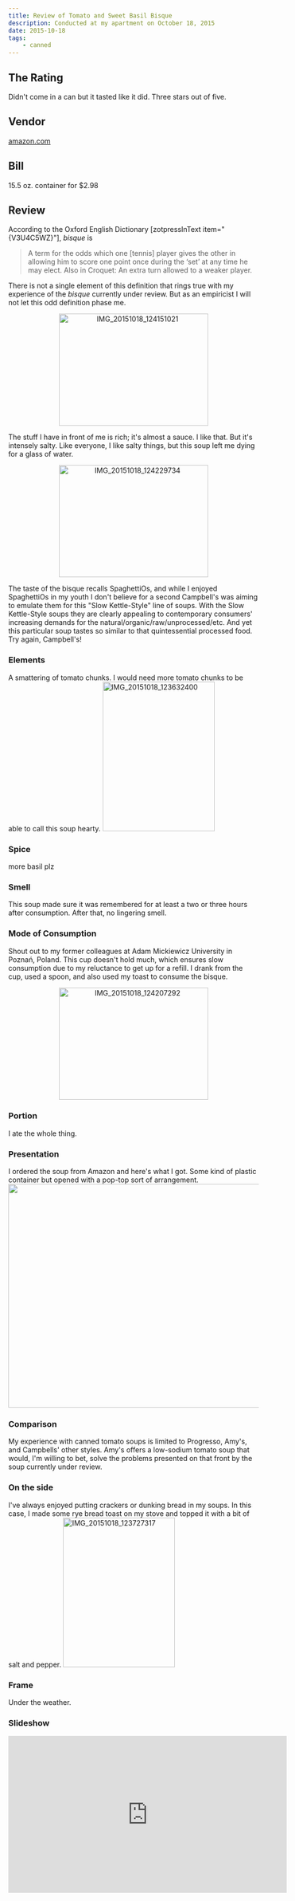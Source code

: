 ```yaml
---
title: Review of Tomato and Sweet Basil Bisque
description: Conducted at my apartment on October 18, 2015
date: 2015-10-18
tags:
    - canned
---
```


## The Rating

Didn't come in a can but it tasted like it did. Three stars out of five.

## Vendor

[amazon.com](https://amazon.com)

## Bill

15.5 oz. container for $2.98

## Review

According to the Oxford English Dictionary [zotpressInText item="{V3U4C5WZ}"], <em>bisque</em> is<em> </em>
<blockquote>A term for the odds which one [tennis] player gives the other in allowing him to score one point once during the ‘set’ at any time he may elect. Also in Croquet: An extra turn allowed to a weaker player.</blockquote>
There is not a single element of this definition that rings true with my experience of the <em>bisque</em> currently under review. But as an empiricist I will not let this odd definition phase me.
<p style="text-align: center;"><a href="http://soupnotwar.com/wp-content/uploads/2015/10/IMG_20151018_124151021.jpg"><img class="size-medium wp-image-243 aligncenter" src="http://soupnotwar.com/wp-content/uploads/2015/10/IMG_20151018_124151021-300x225.jpg" alt="IMG_20151018_124151021" width="300" height="225" /></a></p>
The stuff I have in front of me is rich; it's almost a sauce. I like that. But it's intensely salty. Like everyone, I like salty things, but this soup left me dying for a glass of water.
<p style="text-align: center;"><a href="http://soupnotwar.com/wp-content/uploads/2015/10/IMG_20151018_124229734.jpg"><img class="size-medium wp-image-247 aligncenter" src="http://soupnotwar.com/wp-content/uploads/2015/10/IMG_20151018_124229734-300x225.jpg" alt="IMG_20151018_124229734" width="300" height="225" /></a></p>
The taste of the bisque recalls SpaghettiOs, and while I enjoyed SpaghettiOs in my youth I don't believe for a second Campbell's was aiming to emulate them for this "Slow Kettle-Style" line of soups. With the Slow Kettle-Style soups they are clearly appealing to contemporary consumers' increasing demands for the natural/organic/raw/unprocessed/etc. And yet this particular soup tastes so similar to that quintessential processed food. Try again, Campbell's!

### Elements

A smattering of tomato chunks. I would need more tomato chunks to be able to call this soup hearty.
<a href="http://soupnotwar.com/wp-content/uploads/2015/10/IMG_20151018_123632400.jpg"><img class="size-medium wp-image-236 aligncenter" src="http://soupnotwar.com/wp-content/uploads/2015/10/IMG_20151018_123632400-225x300.jpg" alt="IMG_20151018_123632400" width="225" height="300" /></a>

### Spice

more basil plz

### Smell

This soup made sure it was remembered for at least a two or three hours after consumption. After that, no lingering
smell.

### Mode of Consumption

<p style="text-align: left;">Shout out to my former colleagues at Adam Mickiewicz University in Poznań, Poland. This cup doesn't hold much, which ensures slow consumption due to my reluctance to get up for a refill. I drank from the cup, used a spoon, and also used my toast to consume the bisque.</p>
<p style="text-align: center;"><a href="http://soupnotwar.com/wp-content/uploads/2015/10/IMG_20151018_124207292.jpg"><img class="size-medium wp-image-245 aligncenter" src="http://soupnotwar.com/wp-content/uploads/2015/10/IMG_20151018_124207292-300x225.jpg" alt="IMG_20151018_124207292" width="300" height="225" /></a></p>

### Portion

I ate the whole thing.

### Presentation

I ordered the soup from Amazon and here's what I got. Some kind of plastic container but opened with a pop-top sort of
arrangement.<img class="aligncenter" src="http://ecx.images-amazon.com/images/I/71ValvpUGRL._SX522_.jpg" alt="" width="522" height="449" />

### Comparison

My experience with canned tomato soups is limited to Progresso, Amy's, and Campbells' other styles. Amy's offers a
low-sodium tomato soup that would, I'm willing to bet, solve the problems presented on that front by the soup currently
under review.

### On the side

I've always enjoyed putting crackers or dunking bread in my soups. In this case, I made some rye bread toast on my stove
and topped it with a bit of salt and pepper.
<a href="http://soupnotwar.com/wp-content/uploads/2015/10/IMG_20151018_123727317.jpg"><img class="size-medium wp-image-242 aligncenter" src="http://soupnotwar.com/wp-content/uploads/2015/10/IMG_20151018_123727317-225x300.jpg" alt="IMG_20151018_123727317" width="225" height="300" /></a>

### Frame

Under the weather.

### Slideshow

<iframe width="560" height="315" src="https://www.youtube.com/embed/oVCK9-hmCAg" title="YouTube video player" frameborder="0" allow="accelerometer; autoplay; clipboard-write; encrypted-media; gyroscope; picture-in-picture; web-share" allowfullscreen></iframe>
